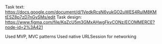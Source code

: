Task text: https://docs.google.com/document/d/1VedkRcsN6yukGO2uWES4RuIM8KMtESZ8p7zD7nGySMs/edit
Task design: https://www.figma.com/file/KqZcU5m3GMxAHwgFkvCONz/ECOMMERCE?node-id=2%3A421

Used MVP, MVC patterns
Used native URLSession for networking

